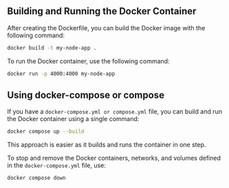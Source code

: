 ## Building and Running the Docker Container

After creating the Dockerfile, you can build the Docker image with the following command:
```sh
docker build -t my-node-app .
```

To run the Docker container, use the following command:
```sh
docker run -p 4000:4000 my-node-app
```

## Using docker-compose or compose

If you have a `docker-compose.yml or compose.yml` file, you can build and run the Docker container using a single command:
```sh
docker compose up --build
```
This approach is easier as it builds and runs the container in one step.

To stop and remove the Docker containers, networks, and volumes defined in the `docker-compose.yml` file, use:
```sh
docker compose down
```
